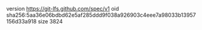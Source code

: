 version https://git-lfs.github.com/spec/v1
oid sha256:5aa36e06bdbd62e5af285ddd9f038a926903c4eee7a98033b13957156d33a918
size 3824
